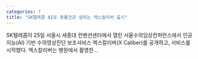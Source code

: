 ```yaml
---
categories: f
title: "SK텔레콤 AI로 동물건강 살피는 엑스칼리버 출시"
---
```

SK텔레콤이 25일 서울시 세종대 컨벤션센터에서 열린 서울수의임상컨퍼런스에서 인공지능(AI) 기반 수의영상진단 보조서비스 엑스칼리버(X Caliber)를 공개하고, 서비스를 시작했다. 엑스칼리버는 병원에서 촬영한...